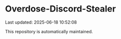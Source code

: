 # Overdose-Discord-Stealer

Last updated: 2025-06-18 10:52:08

This repository is automatically maintained.
